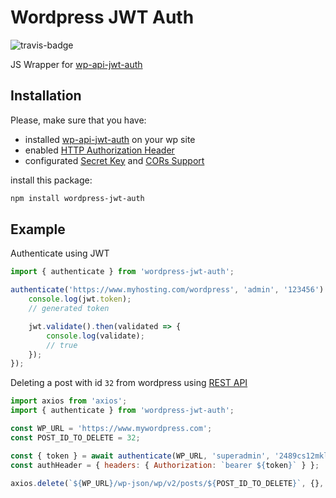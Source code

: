 # Wordpress JWT Auth

![travis-badge](https://travis-ci.org/dderevjanik/wordpress-jwt-auth.svg?branch=master)

JS Wrapper for [wp-api-jwt-auth](https://github.com/Tmeister/wp-api-jwt-auth)

## Installation

Please, make sure that you have:

- installed [wp-api-jwt-auth](https://github.com/Tmeister/wp-api-jwt-auth) on your wp site
- enabled [HTTP Authorization Header](https://github.com/Tmeister/wp-api-jwt-auth#eable-php-http-authorization-header)
- configurated [Secret Key](https://github.com/Tmeister/wp-api-jwt-auth#configurate-the-secret-key) and [CORs Support](https://github.com/Tmeister/wp-api-jwt-auth#configurate-cors-support)

install this package:

```bash
npm install wordpress-jwt-auth
```

## Example

Authenticate using JWT

```javascript
import { authenticate } from 'wordpress-jwt-auth';

authenticate('https://www.myhosting.com/wordpress', 'admin', '123456').then((jwt) => {
    console.log(jwt.token);
    // generated token

    jwt.validate().then(validated => {
        console.log(validate);
        // true
    });
});
```

Deleting a post with id `32` from wordpress using [REST API](https://developer.wordpress.org/rest-api/)

```javascript
import axios from 'axios';
import { authenticate } from 'wordpress-jwt-auth';

const WP_URL = 'https://www.mywordpress.com';
const POST_ID_TO_DELETE = 32;

const { token } = await authenticate(WP_URL, 'superadmin', '2489cs12mklz');
const authHeader = { headers: { Authorization: `bearer ${token}` } };

axios.delete(`${WP_URL}/wp-json/wp/v2/posts/${POST_ID_TO_DELETE}`, {}, authHeader);
```
